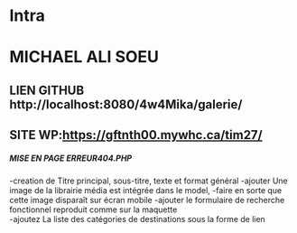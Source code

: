 # Intra
# MICHAEL ALI SOEU
## LIEN GITHUB http://localhost:8080/4w4Mika/galerie/
## SITE WP:https://gftnth00.mywhc.ca/tim27/

##### MISE EN  PAGE ERREUR404.PHP
-creation de Titre principal, sous-titre, texte et format général
-ajouter	Une image de la librairie média est intégrée dans le model, 
-faire  en sorte que cette image disparaît sur écran mobile 
-ajouter	 le formulaire de recherche fonctionnel reproduit comme sur la maquette  
-ajoutez 	La liste des catégories de destinations sous la forme de lien 
